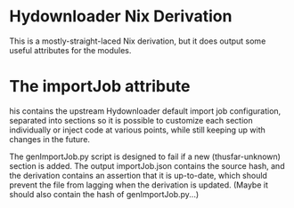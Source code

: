 # Hydownloader Nix Derivation
This is a mostly-straight-laced Nix derivation, but it does output some useful attributes for the modules.

# The importJob attribute
his contains the upstream Hydownloader default import job configuration, separated into sections so it is possible to customize each section individually or inject code at various points, while still keeping up with changes in the future.

The genImportJob.py script is designed to fail if a new (thusfar-unknown) section is added. The output importJob.json contains the source hash, and the derivation contains an assertion that it is up-to-date, which should prevent the file from lagging when the derivation is updated. (Maybe it should also contain the hash of genImportJob.py...)
